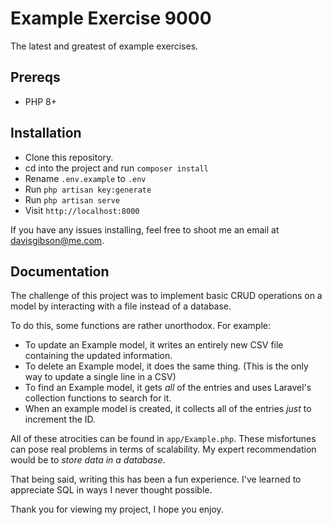 # Example Exercise 9000
The latest and greatest of example exercises.

## Prereqs
 - PHP 8+

## Installation
- Clone this repository.
- cd into the project and run `composer install`
- Rename `.env.example` to `.env`
- Run `php artisan key:generate`
- Run `php artisan serve`
- Visit `http://localhost:8000`

If you have any issues installing, feel free to shoot me an email at <davisgibson@me.com>.

## Documentation
The challenge of this project was to implement basic CRUD operations on a model by interacting with a file instead of a database.

To do this, some functions are rather unorthodox. For example:
- To update an Example model, it writes an entirely new CSV file containing the updated information.
- To delete an Example model, it does the same thing. (This is the only way to update a single line in a CSV)
- To find an Example model, it gets *all* of the entries and uses Laravel's collection functions to search for it.
- When an example model is created, it collects all of the entries *just* to increment the ID.

All of these atrocities can be found in `app/Example.php`.
These misfortunes can pose real problems in terms of scalability. My expert recommendation would be to *store data in a database*.

That being said, writing this has been a fun experience. I've learned to appreciate SQL in ways I never thought possible.

Thank you for viewing my project, I hope you enjoy.
